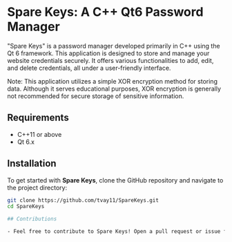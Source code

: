 # Spare Keys: A C++ Qt6 Password Manager

"Spare Keys" is a password manager developed primarily in C++ using the Qt 6 framework. This application is designed to store and manage your website credentials securely. It offers various functionalities to add, edit, and delete credentials, all under a user-friendly interface.

Note: This application utilizes a simple XOR encryption method for storing data. Although it serves educational purposes, XOR encryption is generally not recommended for secure storage of sensitive information.

## Requirements

- C++11 or above
- Qt 6.x


## Installation
To get started with **Spare Keys**, clone the GitHub repository and navigate to the project directory:

```bash
git clone https://github.com/tvay11/SpareKeys.git
cd SpareKeys

## Contributions

- Feel free to contribute to Spare Keys! Open a pull request or issue for any features or improvements you'd like to see.
